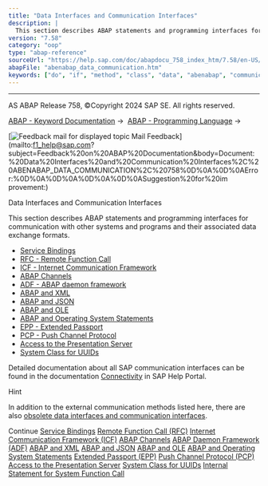 ```yaml
---
title: "Data Interfaces and Communication Interfaces"
description: |
  This section describes ABAP statements and programming interfaces for communication with other systems and programs and their associated data exchange formats. -   Service Bindings(https://help.sap.com/doc/abapdocu_758_index_htm/7.58/en-US/abencds_service_bindings.htm) -   RFC - Remote Function C
version: "7.58"
category: "oop"
type: "abap-reference"
sourceUrl: "https://help.sap.com/doc/abapdocu_758_index_htm/7.58/en-US/abenabap_data_communication.htm"
abapFile: "abenabap_data_communication.htm"
keywords: ["do", "if", "method", "class", "data", "abenabap", "communication"]
---
```


* * *

AS ABAP Release 758, ©Copyright 2024 SAP SE. All rights reserved.

[ABAP - Keyword Documentation](https://help.sap.com/doc/abapdocu_758_index_htm/7.58/en-US/abenabap.htm) →  [ABAP - Programming Language](https://help.sap.com/doc/abapdocu_758_index_htm/7.58/en-US/abenabap_reference.htm) → 

 [![](Mail.gif?object=Mail.gif "Feedback mail for displayed topic") Mail Feedback](mailto:f1_help@sap.com?subject=Feedback%20on%20ABAP%20Documentation&body=Document:%20Data%20Interfaces%20and%20Communication%20Interfaces%2C%20ABENABAP_DATA_COMMUNICATION%2C%20758%0D%0A%0D%0AError:%0D%0A%0D%0A%0D%0A%0D%0ASuggestion%20for%20im
provement:)

Data Interfaces and Communication Interfaces

This section describes ABAP statements and programming interfaces for communication with other systems and programs and their associated data exchange formats.

-   [Service Bindings](https://help.sap.com/doc/abapdocu_758_index_htm/7.58/en-US/abencds_service_bindings.htm)
-   [RFC - Remote Function Call](https://help.sap.com/doc/abapdocu_758_index_htm/7.58/en-US/abenrfc.htm)
-   [ICF - Internet Communication Framework](https://help.sap.com/doc/abapdocu_758_index_htm/7.58/en-US/abenicf.htm)
-   [ABAP Channels](https://help.sap.com/doc/abapdocu_758_index_htm/7.58/en-US/abenabap_channels.htm)
-   [ADF - ABAP daemon framework](https://help.sap.com/doc/abapdocu_758_index_htm/7.58/en-US/abenabap_daemon.htm)
-   [ABAP and XML](https://help.sap.com/doc/abapdocu_758_index_htm/7.58/en-US/abenabap_xml.htm)
-   [ABAP and JSON](https://help.sap.com/doc/abapdocu_758_index_htm/7.58/en-US/abenabap_json.htm)
-   [ABAP and OLE](https://help.sap.com/doc/abapdocu_758_index_htm/7.58/en-US/abenole2.htm)
-   [ABAP and Operating System Statements](https://help.sap.com/doc/abapdocu_758_index_htm/7.58/en-US/abenabap_system_commands.htm)
-   [EPP - Extended Passport](https://help.sap.com/doc/abapdocu_758_index_htm/7.58/en-US/abenepp.htm)
-   [PCP - Push Channel Protocol](https://help.sap.com/doc/abapdocu_758_index_htm/7.58/en-US/abenpcp.htm)
-   [Access to the Presentation Server](https://help.sap.com/doc/abapdocu_758_index_htm/7.58/en-US/abenfrontend_services.htm)
-   [System Class for UUIDs](https://help.sap.com/doc/abapdocu_758_index_htm/7.58/en-US/abencl_system_uuid.htm)

Detailed documentation about all SAP communication interfaces can be found in the documentation [Connectivity](https://help.sap.com/docs/ABAP_PLATFORM_NEW/753088fc00704d0a80e7fbd6803c8adb/485bc57cd004501ee10000000a421937) in SAP Help Portal.

Hint

In addition to the external communication methods listed here, there are also [obsolete data interfaces and communication interfaces](https://help.sap.com/doc/abapdocu_758_index_htm/7.58/en-US/abenextern_obsolete.htm).

Continue
[Service Bindings](https://help.sap.com/doc/abapdocu_758_index_htm/7.58/en-US/abencds_service_bindings.htm)
[Remote Function Call (RFC)](https://help.sap.com/doc/abapdocu_758_index_htm/7.58/en-US/abenrfc.htm)
[Internet Communication Framework (ICF)](https://help.sap.com/doc/abapdocu_758_index_htm/7.58/en-US/abenicf.htm)
[ABAP Channels](https://help.sap.com/doc/abapdocu_758_index_htm/7.58/en-US/abenabap_channels.htm)
[ABAP Daemon Framework (ADF)](https://help.sap.com/doc/abapdocu_758_index_htm/7.58/en-US/abenabap_daemon.htm)
[ABAP and XML](https://help.sap.com/doc/abapdocu_758_index_htm/7.58/en-US/abenabap_xml.htm)
[ABAP and JSON](https://help.sap.com/doc/abapdocu_758_index_htm/7.58/en-US/abenabap_json.htm)
[ABAP and OLE](https://help.sap.com/doc/abapdocu_758_index_htm/7.58/en-US/abenole2.htm)
[ABAP and Operating System Statements](https://help.sap.com/doc/abapdocu_758_index_htm/7.58/en-US/abenabap_system_commands.htm)
[Extended Passport (EPP)](https://help.sap.com/doc/abapdocu_758_index_htm/7.58/en-US/abenepp.htm)
[Push Channel Protocol (PCP)](https://help.sap.com/doc/abapdocu_758_index_htm/7.58/en-US/abenpcp.htm)
[Access to the Presentation Server](https://help.sap.com/doc/abapdocu_758_index_htm/7.58/en-US/abenfrontend_services.htm)
[System Class for UUIDs](https://help.sap.com/doc/abapdocu_758_index_htm/7.58/en-US/abencl_system_uuid.htm)
[Internal Statement for System Function Call](https://help.sap.com/doc/abapdocu_758_index_htm/7.58/en-US/abendata_communication_internal.htm)